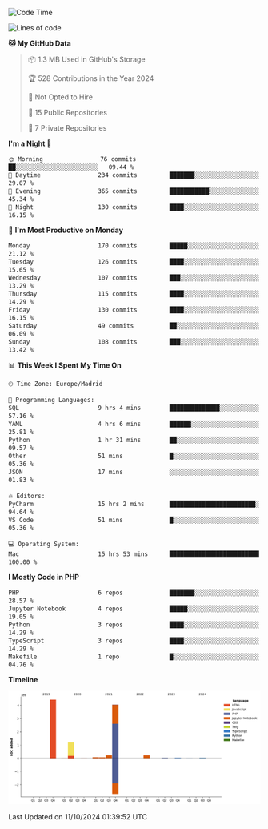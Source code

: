 <!--START_SECTION:waka-->
![Code Time](http://img.shields.io/badge/Code%20Time-406%20hrs%202%20mins-blue)

![Lines of code](https://img.shields.io/badge/From%20Hello%20World%20I%27ve%20Written-10.4%20million%20lines%20of%20code-blue)

**🐱 My GitHub Data** 

> 📦 1.3 MB Used in GitHub's Storage 
 > 
> 🏆 528 Contributions in the Year 2024
 > 
> 🚫 Not Opted to Hire
 > 
> 📜 15 Public Repositories 
 > 
> 🔑 7 Private Repositories 
 > 
**I'm a Night 🦉** 

```text
🌞 Morning                76 commits          ██░░░░░░░░░░░░░░░░░░░░░░░   09.44 % 
🌆 Daytime                234 commits         ███████░░░░░░░░░░░░░░░░░░   29.07 % 
🌃 Evening                365 commits         ███████████░░░░░░░░░░░░░░   45.34 % 
🌙 Night                  130 commits         ████░░░░░░░░░░░░░░░░░░░░░   16.15 % 
```
📅 **I'm Most Productive on Monday** 

```text
Monday                   170 commits         █████░░░░░░░░░░░░░░░░░░░░   21.12 % 
Tuesday                  126 commits         ████░░░░░░░░░░░░░░░░░░░░░   15.65 % 
Wednesday                107 commits         ███░░░░░░░░░░░░░░░░░░░░░░   13.29 % 
Thursday                 115 commits         ████░░░░░░░░░░░░░░░░░░░░░   14.29 % 
Friday                   130 commits         ████░░░░░░░░░░░░░░░░░░░░░   16.15 % 
Saturday                 49 commits          ██░░░░░░░░░░░░░░░░░░░░░░░   06.09 % 
Sunday                   108 commits         ███░░░░░░░░░░░░░░░░░░░░░░   13.42 % 
```


📊 **This Week I Spent My Time On** 

```text
🕑︎ Time Zone: Europe/Madrid

💬 Programming Languages: 
SQL                      9 hrs 4 mins        ██████████████░░░░░░░░░░░   57.16 % 
YAML                     4 hrs 6 mins        ██████░░░░░░░░░░░░░░░░░░░   25.81 % 
Python                   1 hr 31 mins        ██░░░░░░░░░░░░░░░░░░░░░░░   09.57 % 
Other                    51 mins             █░░░░░░░░░░░░░░░░░░░░░░░░   05.36 % 
JSON                     17 mins             ░░░░░░░░░░░░░░░░░░░░░░░░░   01.83 % 

🔥 Editors: 
PyCharm                  15 hrs 2 mins       ████████████████████████░   94.64 % 
VS Code                  51 mins             █░░░░░░░░░░░░░░░░░░░░░░░░   05.36 % 

💻 Operating System: 
Mac                      15 hrs 53 mins      █████████████████████████   100.00 % 
```

**I Mostly Code in PHP** 

```text
PHP                      6 repos             ███████░░░░░░░░░░░░░░░░░░   28.57 % 
Jupyter Notebook         4 repos             █████░░░░░░░░░░░░░░░░░░░░   19.05 % 
Python                   3 repos             ████░░░░░░░░░░░░░░░░░░░░░   14.29 % 
TypeScript               3 repos             ████░░░░░░░░░░░░░░░░░░░░░   14.29 % 
Makefile                 1 repo              █░░░░░░░░░░░░░░░░░░░░░░░░   04.76 % 
```



**Timeline**

![Lines of Code chart](https://raw.githubusercontent.com/danisoronellas/danisoronellas/main/assets/bar_graph.png)


 Last Updated on 11/10/2024 01:39:52 UTC
<!--END_SECTION:waka-->
